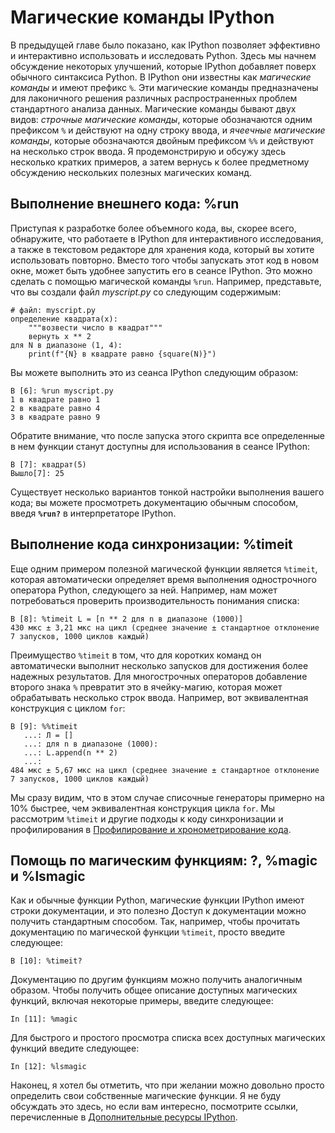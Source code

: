 # Магические команды IPython
В предыдущей главе было показано, как IPython позволяет эффективно и интерактивно использовать и исследовать Python.
Здесь мы начнем обсуждение некоторых улучшений, которые IPython добавляет поверх обычного синтаксиса Python.
В IPython они известны как *магические команды* и имеют префикс `%`.
Эти магические команды предназначены для лаконичного решения различных распространенных проблем стандартного анализа данных.
Магические команды бывают двух видов: *строчные магические команды*, которые обозначаются одним префиксом `%` и действуют на одну строку ввода, и *ячеечные магические команды*, которые обозначаются двойным префиксом `%%` и действуют на несколько строк ввода.
Я продемонстрирую и обсужу здесь несколько кратких примеров, а затем вернусь к более предметному обсуждению нескольких полезных магических команд.
## Выполнение внешнего кода: %run
Приступая к разработке более объемного кода, вы, скорее всего, обнаружите, что работаете в IPython для интерактивного исследования, а также в текстовом редакторе для хранения кода, который вы хотите использовать повторно.
Вместо того чтобы запускать этот код в новом окне, может быть удобнее запустить его в сеансе IPython.
Это можно сделать с помощью магической команды `%run`.
Например, представьте, что вы создали файл *myscript.py* со следующим содержимым:
```питон
# файл: myscript.py
определение квадрата(x):
    """возвести число в квадрат"""
    вернуть х ** 2
для N в диапазоне (1, 4):
    print(f"{N} в квадрате равно {square(N)}")
```
Вы можете выполнить это из сеанса IPython следующим образом:
```ipython
В [6]: %run myscript.py
1 в квадрате равно 1
2 в квадрате равно 4
3 в квадрате равно 9
```
Обратите внимание, что после запуска этого скрипта все определенные в нем функции станут доступны для использования в сеансе IPython:
```ipython
В [7]: квадрат(5)
Вышло[7]: 25
```
Существует несколько вариантов тонкой настройки выполнения вашего кода; вы можете просмотреть документацию обычным способом, введя **`%run?`** в интерпретаторе IPython.
## Выполнение кода синхронизации: %timeit
Еще одним примером полезной магической функции является `%timeit`, которая автоматически определяет время выполнения однострочного оператора Python, следующего за ней.
Например, нам может потребоваться проверить производительность понимания списка:
```ipython
В [8]: %timeit L = [n ** 2 для n в диапазоне (1000)]
430 мкс ± 3,21 мкс на цикл (среднее значение ± стандартное отклонение 7 запусков, 1000 циклов каждый)
```
Преимущество `%timeit` в том, что для коротких команд он автоматически выполнит несколько запусков для достижения более надежных результатов.
Для многострочных операторов добавление второго знака `%` превратит это в ячейку-магию, которая может обрабатывать несколько строк ввода.
Например, вот эквивалентная конструкция с циклом `for`:
```ipython
В [9]: %%timeit
   ...: Л = []
   ...: для n в диапазоне (1000):
   ...: L.append(n ** 2)
   ...:
484 мкс ± 5,67 мкс на цикл (среднее значение ± стандартное отклонение 7 запусков, 1000 циклов каждый)
```
Мы сразу видим, что в этом случае списочные генераторы примерно на 10% быстрее, чем эквивалентная конструкция цикла `for`.
Мы рассмотрим `%timeit` и другие подходы к коду синхронизации и профилирования в [Профилирование и хронометрирование кода](01.07-Timing-and-Profiling.ipynb).
## Помощь по магическим функциям: ?, %magic и %lsmagic
Как и обычные функции Python, магические функции IPython имеют строки документации, и это полезно
Доступ к документации можно получить стандартным способом.
Так, например, чтобы прочитать документацию по магической функции `%timeit`, просто введите следующее:
```ipython
В [10]: %timeit?
```
Документацию по другим функциям можно получить аналогичным образом.
Чтобы получить общее описание доступных магических функций, включая некоторые примеры, введите следующее:
```ipython
In [11]: %magic
```
Для быстрого и простого просмотра списка всех доступных магических функций введите следующее:
```ipython
In [12]: %lsmagic
```
Наконец, я хотел бы отметить, что при желании можно довольно просто определить свои собственные магические функции.
Я не буду обсуждать это здесь, но если вам интересно, посмотрите ссылки, перечисленные в [Дополнительные ресурсы IPython](01.08-More-IPython-Resources.ipynb).